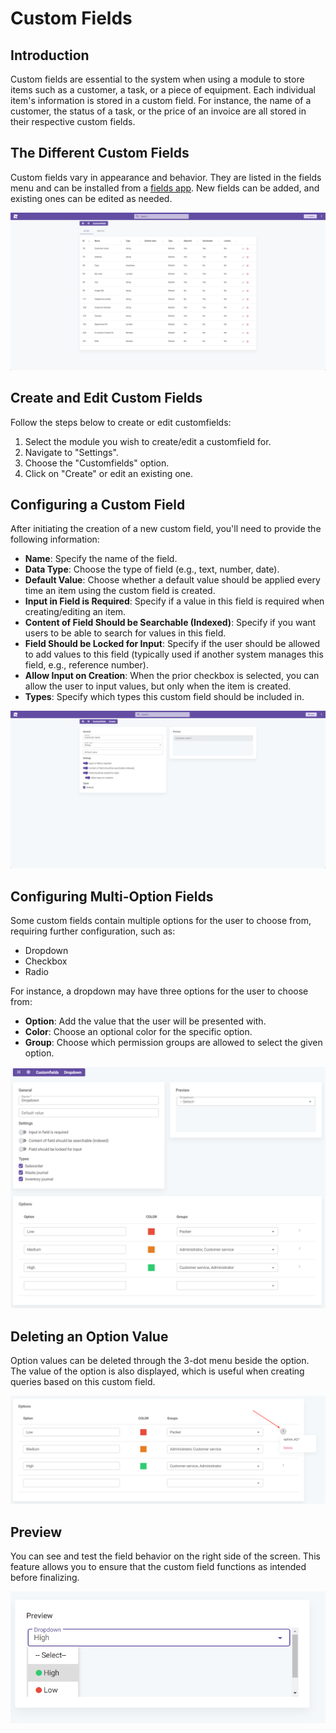 # Custom Fields

## Introduction

Custom fields are essential to the system when using a module to store items such as a customer, a task, or a piece of equipment. Each individual item's information is stored in a custom field. For instance, the name of a customer, the status of a task, or the price of an invoice are all stored in their respective custom fields.

## The Different Custom Fields

Custom fields vary in appearance and behavior. They are listed in the fields menu and can be installed from a [fields app](/docs/apps/plugins/fields). New fields can be added, and existing ones can be edited as needed.

![alt text](image-5.png)

## Create and Edit Custom Fields

Follow the steps below to create or edit customfields:

1. Select the module you wish to create/edit a customfield for.
2. Navigate to "Settings".
3. Choose the "Customfields" option.
4. Click on "Create" or edit an existing one.

## Configuring a Custom Field

After initiating the creation of a new custom field, you'll need to provide the following information:

- **Name**: Specify the name of the field.
- **Data Type**: Choose the type of field (e.g., text, number, date).
- **Default Value**: Choose whether a default value should be applied every time an item using the custom field is created.
- **Input in Field is Required**: Specify if a value in this field is required when creating/editing an item.
- **Content of Field Should be Searchable (Indexed)**: Specify if you want users to be able to search for values in this field.
- **Field Should be Locked for Input**: Specify if the user should be allowed to add values to this field (typically used if another system manages this field, e.g., reference number).
- **Allow Input on Creation**: When the prior checkbox is selected, you can allow the user to input values, but only when the item is created.
- **Types**: Specify which types this custom field should be included in.

![alt text](image-6.png)

## Configuring Multi-Option Fields

Some custom fields contain multiple options for the user to choose from, requiring further configuration, such as:

- Dropdown
- Checkbox
- Radio

For instance, a dropdown may have three options for the user to choose from:

- **Option**: Add the value that the user will be presented with.
- **Color**: Choose an optional color for the specific option.
- **Group**: Choose which permission groups are allowed to select the given option.

![alt text](image-7.png)

## Deleting an Option Value

Option values can be deleted through the 3-dot menu beside the option. The value of the option is also displayed, which is useful when creating queries based on this custom field.

![alt text](image-8.png)

## Preview

You can see and test the field behavior on the right side of the screen. This feature allows you to ensure that the custom field functions as intended before finalizing.

![alt text](image-9.png)

